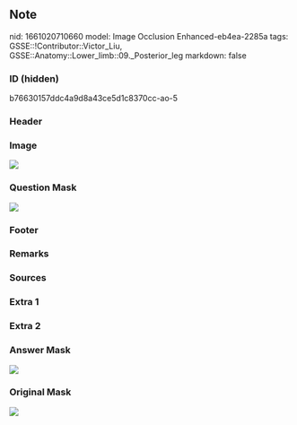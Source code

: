 ## Note
nid: 1661020710660
model: Image Occlusion Enhanced-eb4ea-2285a
tags: GSSE::!Contributor::Victor_Liu, GSSE::Anatomy::Lower_limb::09._Posterior_leg
markdown: false

### ID (hidden)
b76630157ddc4a9d8a43ce5d1c8370cc-ao-5

### Header


### Image
<img src="tmp24eevai0.png">

### Question Mask
<img src="b76630157ddc4a9d8a43ce5d1c8370cc-ao-5-Q.svg">

### Footer


### Remarks


### Sources


### Extra 1


### Extra 2


### Answer Mask
<img src="b76630157ddc4a9d8a43ce5d1c8370cc-ao-5-A.svg">

### Original Mask
<img src="b76630157ddc4a9d8a43ce5d1c8370cc-ao-O.svg">
